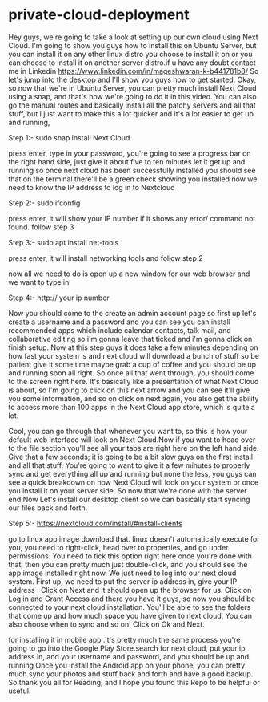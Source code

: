 # private-cloud-deployment
Hey guys, we're going to take a look at setting up our own cloud using Next Cloud. I'm going to show you guys how to install this on Ubuntu Server, but you can install it on any other linux distro you choose to install it on or you can choose to install it on another server distro.if u have any doubt contact me in Linkedin https://www.linkedin.com/in/mageshwaran-k-b441781b8/ So let's jump into the desktop and I'll show you guys how to get started. Okay, so now that we're in Ubuntu Server, you can pretty much install Next Cloud using a snap, and that's how we're going to do it in this video. You can also go the manual routes and basically install all the patchy servers and all that stuff, but i just want to make this a lot quicker and it's a lot easier to get up and running, 

Step 1:- sudo snap install Next Cloud

press enter, type in your password, you're going to see a progress bar on the right hand side, just give it about five to ten minutes.let it get up and running so once next cloud has been successfully installed you should see that on the terminal there'll be a green check showing you installed now we need to know the IP address to log in to Nextcloud

Step 2:- sudo ifconfig

press enter, it will show your IP number if it shows any error/ command not found. follow step 3 

Step 3:- sudo apt install net-tools

press enter, it will install networking tools and follow step 2

now all we need to do is open up a new window for our web browser and we want to type in 

Step 4:- http:// your ip number 

Now you should come to the create an admin account page so first up let's create a username and a password and you can see you can install recommended apps which include calendar contacts, talk mail, and collaborative editing so i'm gonna leave that ticked and i'm gonna click on finish setup. Now at this step guys it does take a few minutes depending on how fast your system is and next cloud will download a bunch of stuff so be patient give it some time maybe grab a cup of coffee and you should be up and running soon all right. So once all that went through, you should come to the screen right here. It's basically like a presentation of what Next Cloud is about, so I'm going to click on this next arrow and you can see it'll give you some information, and so on click on next again, you also get the ability to access more than 100 apps in the Next Cloud app store, which is quite a lot.

Cool, you can go through that whenever you want to, so this is how your default web interface will look on Next Cloud.Now if you want to head over to the file section you'll see all your tabs are right here on the left hand side. Give that a few seconds; it is going to be a bit slow guys on the first install and all that stuff. You're going to want to give it a few minutes to properly sync and get everything all up and running but none the less, you guys can see a quick breakdown on how Next Cloud will look on your system or once you install it on your server side. So now that we're done with the server end Now Let's install our desktop client so we can basically start syncing our files back and forth.

Step 5:- https://nextcloud.com/install/#install-clients 

go to linux app image download that. linux doesn't automatically execute for you, you need to right-click, head over to properties, and go under permissions. You need to tick this option right here once you're done with that, then you can pretty much just double-click, and you should see the app image installed right now. We just need to log into our next cloud system. First up, we need to put the server ip address in, give your IP address . Click on Next and it should open up the browser for us. Click on Log in and Grant Access and there you have it guys, so now you should be connected to your next cloud installation. You'll be able to see the folders that come up and how much space you have given to next cloud. You can also choose when to sync and so on. Click on Ok and Next. 

for installing it in mobile app .it's pretty much the same process you're going to go into the Google Play Store.search for next cloud, put your ip address in, and your username and password, and you should be up and running Once you install the Android app on your phone, you can pretty much sync your photos and stuff back and forth and have a good backup. So thank you all for Reading, and I hope you found this Repo to be helpful or useful.

